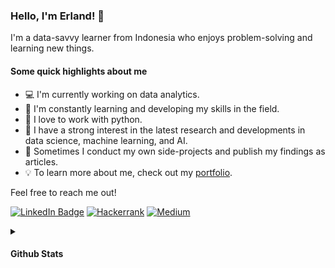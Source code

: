 
### Hello, I'm Erland! 👋

I'm a data-savvy learner from Indonesia who enjoys problem-solving and learning new things.

#### Some quick highlights about me
* 💻 I'm currently working on data analytics.
* 🌱 I'm constantly learning and developing my skills in the field.
* 🐍 I love to work with python.
* 🧠 I have a strong interest in the latest research and developments in data science, machine learning, and AI.
* 📝 Sometimes I conduct my own side-projects and publish my findings as articles.
* 💡 To learn more about me, check out my [portfolio](https://lighterland.github.io/projects/).<br>

Feel free to reach me out!

[![LinkedIn Badge](https://img.shields.io/badge/LinkedIn-0077B5?style=flat-square&logo=linkedin&logoColor=white)](https://www.linkedin.com/in/barklight)
[![Hackerrank](https://img.shields.io/badge/-HackerRank-2EC866?style=flat-square&logo=HackerRank&logoColor=white)](https://www.hackerrank.com/barklight)
[![Medium](https://img.shields.io/badge/Medium-12100E?style=flat-square&logo=medium&logoColor=white)](https://medium.com/@barklight)

<details>
  <summary><h4>Github Stats</h></summary>
<img height="120em" src="https://github-readme-stats.vercel.app/api?username=lighterland&count_private=true&show_icons=true&title_color=19A7CE&icon_color=19A7CE&border_color=19A7CE&text_color=fef9ff&hide_title=true&theme=transparent&rank_icon=github"/>
<img height="120em" src="https://github-readme-stats.vercel.app/api/top-langs/?username=lighterland&layout=compact&show_icons=true&title_color=19A7CE&icon_color=19A7CE&border_color=19A7CE&text_color=fef9ff&hide_title=true&theme=transparent"/>
</details>
